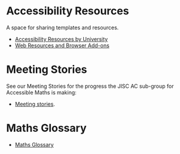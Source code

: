 # Accessibility Resources
A space for sharing templates and resources.
* [Accessibility Resources by University](https://github.com/A11yMaths/AccessibilityResources/wiki/Resources-by-University) 
* [Web Resources and Browser Add-ons](https://github.com/A11yMaths/AccessibilityResources/wiki/Web-resources-and-browser-add-ons)

# Meeting Stories
See our Meeting Stories for the progress the JISC AC sub-group for Accessible Maths is making: 
* [Meeting stories](https://github.com/A11yMaths/Maths-Glossary/wiki/Meeting-Stories).

# Maths Glossary
* [Maths Glossary](https://github.com/A11yMaths/Maths-Glossary)
